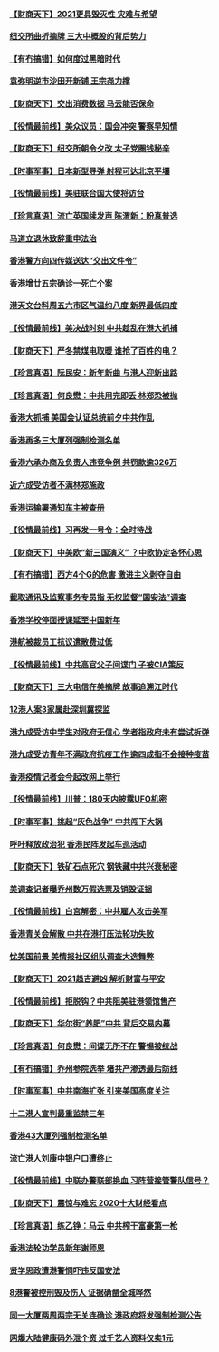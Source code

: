 #### [【财商天下】2021更具毁灭性 灾难与希望](../pages/nsc415/n12677701.md) 
#### [纽交所曲折摘牌 三大中概股的背后势力](../pages/nsc415/n12677589.md) 
#### [【有冇搞错】如何度过黑暗时代](../pages/nsc415/n12676676.md) 
#### [袁弥明逆市沙田开新铺 王宗尧力撑](../pages/nsc415/n12677619.md) 
#### [【财商天下】交出消费数据 马云能否保命](../pages/nsc415/n12676468.md) 
#### [【役情最前线】美众议员：国会冲突 警察早知情](../pages/nsc415/n12676612.md) 
#### [【财商天下】纽交所朝令夕改 太子党圈钱秘辛](../pages/nsc415/n12674006.md) 
#### [【时事军事】日本新型导弹 射程可达北京平壤](../pages/nsc415/n12666445.md) 
#### [【役情最前线】美驻联合国大使将访台](../pages/nsc415/n12674068.md) 
#### [【珍言真语】流亡英国续发声 陈渭新：盼真普选](../pages/nsc415/n12673440.md) 
#### [马道立退休致辞重申法治](../pages/nsc415/n12671933.md) 
#### [香港警方向四传媒送达“交出文件令”](../pages/nsc415/n12671966.md) 
#### [香港增廿五宗确诊一死亡个案](../pages/nsc415/n12671954.md) 
#### [港天文台料周五六市区气温约八度 新界最低四度](../pages/nsc415/n12671937.md) 
#### [【役情最前线】美决战时刻 中共趁乱在港大抓捕](../pages/nsc415/n12671634.md) 
#### [【财商天下】严冬禁煤电取暖 谁抢了百姓的电？](../pages/nsc415/n12670998.md) 
#### [【珍言真语】阮民安：新年新曲 与港人迎新出路](../pages/nsc415/n12670914.md) 
#### [【珍言真语】何良懋：中共用完即丢 林郑恐被抛](../pages/nsc415/n12670707.md) 
#### [香港大抓捕 美国会认证总统前夕中共作乱](../pages/nsc415/n12670630.md) 
#### [香港再多三大厦列强制检测名单](../pages/nsc415/n12669348.md) 
#### [香港六承办商及负责人违竞争例 共罚款逾326万](../pages/nsc415/n12669320.md) 
#### [近六成受访者不满林郑施政](../pages/nsc415/n12669297.md) 
#### [香港运输署通知车主被查册](../pages/nsc415/n12669255.md) 
#### [【役情最前线】习再发一号令：全时待战](../pages/nsc415/n12668807.md) 
#### [【财商天下】中美欧“新三国演义” ？中欧协定各怀心思](../pages/nsc415/n12668655.md) 
#### [【有冇搞错】西方4个G的危害 激进主义剥夺自由](../pages/nsc415/n12666652.md) 
#### [截取通讯及监察事务专员指 无权监督“国安法”调查](../pages/nsc415/n12667046.md) 
#### [香港学校停面授课延至中国新年](../pages/nsc415/n12667048.md) 
#### [港航被裁员工抗议遣散费过低](../pages/nsc415/n12667034.md) 
#### [【役情最前线】中共高官父子间谍门 子被CIA策反](../pages/nsc415/n12666597.md) 
#### [【财商天下】三大电信在美摘牌 故事追溯江时代](../pages/nsc415/n12666384.md) 
#### [12港人案3家属赴深圳冀探监](../pages/nsc415/n12664693.md) 
#### [港九成受访中学生对政府无信心 学者指政府未有尝试拆弹](../pages/nsc415/n12664691.md) 
#### [港九成受访青年不满政府抗疫工作 逾四成指不会接种疫苗](../pages/nsc415/n12664675.md) 
#### [香港疫情记者会今起改网上举行](../pages/nsc415/n12664670.md) 
#### [【役情最前线】川普：180天内披露UFO机密](../pages/nsc415/n12664298.md) 
#### [【时事军事】挑起“灰色战争” 中共闯下大祸](../pages/nsc415/n12659957.md) 
#### [呼吁释放政治犯 香港民阵发起车巡活动](../pages/nsc415/n12659894.md) 
#### [【财商天下】铁矿石点死穴 钢铁藏中共兴衰秘密](../pages/nsc415/n12662198.md) 
#### [美调查记者曝乔州数万假选票及销毁证据](../pages/nsc415/n12662128.md) 
#### [【役情最前线】白宫解密：中共雇人攻击美军](../pages/nsc415/n12661302.md) 
#### [香港青关会解散 中共在港打压法轮功失败](../pages/nsc415/n12660484.md) 
#### [忧美国前景 美情报社区组队调查大选舞弊](../pages/nsc415/n12660421.md) 
#### [【财商天下】2021趋吉避凶 解析财富与平安](../pages/nsc415/n12659878.md) 
#### [【役情最前线】拒脱钩？中共阻美驻港领馆售产](../pages/nsc415/n12658417.md) 
#### [【财商天下】华尔街“养肥”中共 背后交易内幕](../pages/nsc415/n12657637.md) 
#### [【珍言真语】何良懋：间谍无所不在 警惕被统战](../pages/nsc415/n12657245.md) 
#### [【有冇搞错】乔州参院选举 堵共产渗透最后防线](../pages/nsc415/n12655646.md) 
#### [【时事军事】中共南海扩张 引来美国高度关注](../pages/nsc415/n12650098.md) 
#### [十二港人宣判最重监禁三年](../pages/nsc415/n12655990.md) 
#### [香港43大厦列强制检测名单](../pages/nsc415/n12655971.md) 
#### [流亡港人刘康中银户口遭终止](../pages/nsc415/n12655959.md) 
#### [【役情最前线】中联办警联部换血 习阵营接管警队信号？](../pages/nsc415/n12655361.md) 
#### [【财商天下】震惊与难忘 2020十大财经看点](../pages/nsc415/n12655289.md) 
#### [【珍言真语】练乙铮：马云 中共榨干富豪第一枪](../pages/nsc415/n12654636.md) 
#### [香港法轮功学员新年谢师恩](../pages/nsc415/n12653130.md) 
#### [贤学思政遭港警恫吓违反国安法](../pages/nsc415/n12653115.md) 
#### [8港警被控刑毁及伤人 证据确凿全城哗然](../pages/nsc415/n12653102.md) 
#### [同一大厦两周两宗无关连确诊 港政府将发强制检测公告](../pages/nsc415/n12653092.md) 
#### [网爆大陆健康码外泄个资 过千艺人资料仅卖1元](../pages/nsc415/n12653064.md) 
